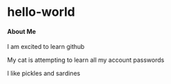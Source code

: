 # hello-world
<h4>About Me</h4>

<p>I am excited to learn github</p>
<p>My cat is attempting to learn all my account passwords</p>
<p>I like pickles and sardines</p>
